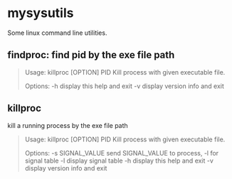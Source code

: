 # mysysutils
Some linux command line utilities.

## findproc: find pid by the exe file path
> Usage: killproc [OPTION] PID
> Kill process with given executable file.
> 
> Options:
>  -h     display this help and exit
>  -v     display version info and exit

## killproc
kill a running process by the exe file path
> Usage: killproc [OPTION] PID
> Kill process with given executable file.
> 
> Options:
>  -s SIGNAL_VALUE   send SIGNAL_VALUE to process, -l for signal table
>  -l                display signal table
>  -h                display this help and exit
>  -v                display version info and exit
